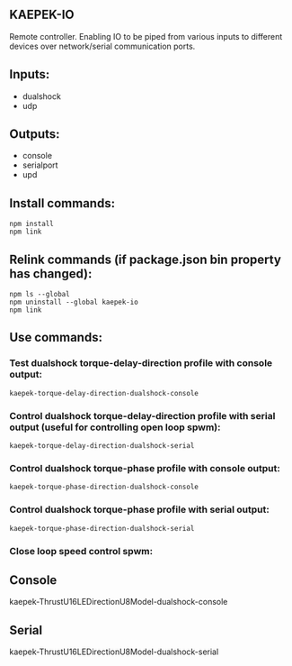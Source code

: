 ## KAEPEK-IO

Remote controller. Enabling IO to be piped from various inputs to different devices over network/serial communication ports.

## Inputs:

- dualshock
- udp

## Outputs:

- console
- serialport
- upd

## Install commands:

```
npm install
npm link
```

## Relink commands (if package.json bin property has changed):

```
npm ls --global
npm uninstall --global kaepek-io
npm link
```

## Use commands:

### Test dualshock torque-delay-direction profile with console output:
```
kaepek-torque-delay-direction-dualshock-console
```

### Control dualshock torque-delay-direction profile with serial output (useful for controlling open loop spwm):
```
kaepek-torque-delay-direction-dualshock-serial
```

### Control dualshock torque-phase profile with console output:

```
kaepek-torque-phase-direction-dualshock-console
```

### Control dualshock torque-phase profile with serial output:

```
kaepek-torque-phase-direction-dualshock-serial
```

### Close loop speed control spwm:

## Console
kaepek-ThrustU16LEDirectionU8Model-dualshock-console

## Serial
kaepek-ThrustU16LEDirectionU8Model-dualshock-serial

